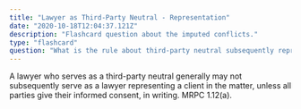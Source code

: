 ```yaml
---
title: "Lawyer as Third-Party Neutral - Representation"
date: "2020-10-18T12:04:37.121Z"
description: "Flashcard question about the imputed conflicts."
type: "flashcard"
question: "What is the rule about third-party neutral subsequently representing clients?"
---
```


A lawyer who serves as a third-party neutral generally may not subsequently serve as a lawyer representing a client in the matter, unless all parties give their informed consent, in writing. MRPC 1.12(a).